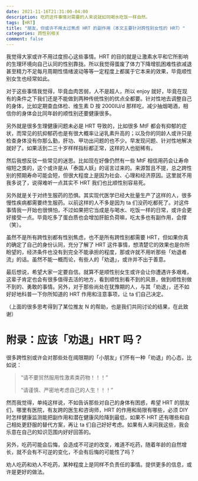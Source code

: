 ```yaml
---
date: 2021-11-16T21:31:00-04:00
description: 吃药这件事情对需要的人来说就如同喝水吃饭一样自然。
tags: [HRT]
title: "朋友，你或许不用太过焦虑 HRT 的副作用（本文主要针对跨性别女性的 HRT）"
categories: 跨性别相关
comment: false
---
```


我觉得大家或许不用过度担心这些事情。HRT 的目的就是让激素水平和它所影响的生理环境向自己认同的性别靠拢。所以我觉得蛋废了体力下降增肌困难性欲减退甚至精力不足每月周期性情绪波动等等一定程度上都属于它本来的效果，毕竟顺性别女生也经常如此。

对于这些事情我觉得，毕竟血肉苦弱，人不是超人，所以 enjoy 就好，毕竟在现有的条件之下我们还是不能做到两种传统性别的优点全都要。针对性地去调整自己的身体，比如定期查血体检、维生素 D 按 2000IU/d 那样吃，减少抽烟喝酒，相信你的身体会比同年龄的顺性别还要健康很多。

另外就是很多生理健康问题未必是 HRT 导致的，比如很多 MtF 都会有抑郁的症状，而常见的抗抑郁药也是有很大概率让泌乳素升高的；以及你的同龄人或许只是检查身体没有你那么勤，肝功、甲功出问题的也不少。早发现问题、针对性地解决就好了。如果活到二三十岁样样指标都正常，这样的人也挺稀有。

然后我想反驳一些常见的迷思。比如现在好像仍然有一些 MtF 相信用药会让寿命缩短之类的，这个或许是从「泰国人妖」的谣言过来的。来源暂且不提，总之跨性别的预期寿命可能会短，但很大程度上是因为社会、心理和经济原因。这里就不用我多说了，说得难听一点其实不 HRT 我们也比顺性别容易死。

另外就是关于对终生服药的恐惧。其实现代医学已经大批量生产了这样的人，很多慢性疾病都需要终生服药。以前这样的人不多是因为 ta 们没药吃都死了。对这件事情我一开始也很惧怕，不过如果把它当成是与喝水、吃饭一样的日常，或许会更好接受一点。毕竟吃多了蛋白质也会增加肝脏负荷嘛，吃太多也有副作用，会撑（笑）。

虽然不是所有跨性别都有性别焦虑，也不是所有跨性别都需要 HRT，但如果你真的确定了自己的身份认同，充分了解了 HRT 这件事情，想清楚它的效果也是你所盼望的，经济条件也没有到完全不能承担的程度，那或许就不用听那些「劝退者流」的话。虽然不能一概而论，有些人的「劝退」，或许并不出于善意。

最后想说，希望大家一定要自信。就算不是顺性别女生或许会让你遭遇许多艰难，这辈子肯定也会有很多值得去活的地方，看到顺性别看不到的风景，做到顺性别做不到的、勇敢的事情。另外，对于那些尚处在犹豫期的人，与其「劝退」，还不如好好地科普一下你所知道的 HRT 作用和注意事项，让 ta 们自己决定。

（上面的很多思考得到了某位推友 N 的帮助，也是我们共同讨论的结果，在此致谢）

# 附录：应该「劝退」HRT 吗？
很多跨性别或许会对那些处在阈限期的「小朋友」们怀有一种「劝退」的心态，比如说：

> “请不要贸然服用性激素类药物！！！”
>
> “请谨慎、严密地考虑自己的人生！！！”

然而我觉得，单纯这样说，不如告诉那些对自己的身体有困惑，希望 HRT 的朋友们，哪里有医院，有友跨的医生和咨询师，HRT 的作用和局限有哪些，必须 DIY 时怎样健康监测能把副作用和潜在健康风险降到最低，如果不 HRT 还有哪些和自己相处更舒服的替代方案，再让 ta 们自己好好考虑。如果有人来问我这些，我会乐意在自己的知识范围内好好回答的。

另外，吃药可能会后悔，会造成不可逆的改变，难道不吃药，随着年龄的自然增长，就不会有不可逆的变化，不会有后悔的可能性了吗？

劝人吃药和劝人不吃药，某种程度上是同样不负责任的事情。提供更多的信息，或许是更好的做法。
